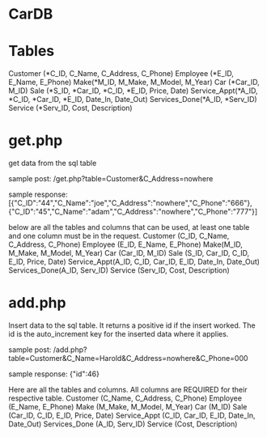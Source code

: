 CarDB
=====

Tables
=====
Customer (*C_ID, C_Name, C_Address, C_Phone)
Employee (*E_ID, E_Name, E_Phone)
Make(*M_ID, M_Make, M_Model, M_Year)
Car (*Car_ID, M_ID)
Sale (*S_ID, *Car_ID, *C_ID, *E_ID, Price, Date)
Service_Appt(*A_ID, *C_ID, *Car_ID, *E_ID, Date_In, Date_Out)
Services_Done(*A_ID, *Serv_ID)
Service (*Serv_ID, Cost, Description)


get.php
=====

get data from the sql table

sample post:
/get.php?table=Customer&C_Address=nowhere

sample response:
[{"C_ID":"44","C_Name":"joe","C_Address":"nowhere","C_Phone":"666"},{"C_ID":"45","C_Name":"adam","C_Address":"nowhere","C_Phone":"777"}]

below are all the tables and columns that can be used, at least one table and one column must be in the request.
Customer (C_ID, C_Name, C_Address, C_Phone)
Employee (E_ID, E_Name, E_Phone)
Make(M_ID, M_Make, M_Model, M_Year)
Car (Car_ID, M_ID)
Sale (S_ID, Car_ID, C_ID, E_ID, Price, Date)
Service_Appt(A_ID, C_ID, Car_ID, E_ID, Date_In, Date_Out)
Services_Done(A_ID, Serv_ID)
Service (Serv_ID, Cost, Description)


add.php
=====

Insert data to the sql table. It returns a positive id if the insert worked. The id is the auto_increment key for the inserted data where it applies.

sample post:
/add.php?table=Customer&C_Name=Harold&C_Address=nowhere&C_Phone=000

sample response:
{"id":46}

Here are all the tables and columns. All columns are REQUIRED for their respective table.
Customer (C_Name, C_Address, C_Phone)
Employee (E_Name, E_Phone)
Make (M_Make, M_Model, M_Year)
Car (M_ID)
Sale (Car_ID, C_ID, E_ID, Price, Date)
Service_Appt (C_ID, Car_ID, E_ID, Date_In, Date_Out)
Services_Done (A_ID, Serv_ID)
Service (Cost, Description)
